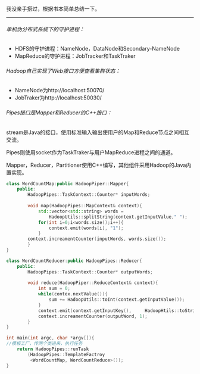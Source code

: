 我没亲手搭过，根据书本简单总结一下。



***

###### 单机伪分布式系统下的守护进程：

- HDFS的守护进程：NameNode，DataNode和Secondary-NameNode
- MapReduce的守护进程：JobTracker和TaskTraker





###### Hadoop自己实现了Web接口方便查看集群状态：

- NameNode为http://localhost:50070/
- JobTraker为http://localhost:50030/





###### Pipes接口是Mapper和Reducer的C++接口：

stream是Java的接口，使用标准输入输出使用户的Map和Reduce节点之间相互交流。

Pipes则使用socket作为TaskTraker与用户MapReduce进程之间的通道。



Mapper，Reducer，Partitioner使用C++编写，其他组件采用Hadoop的Java内置实现。

```C++
class WordCountMap:public HadoopPiper::Mapper{
    public:
    	HadoopPipes::TaskContext::Counter* inputWords;
    
    	void map(HadoopPipes::MapContext& context){
        	std::vector<std::string> words = 
            	HadoopUtils::splitString(context.getInputValue," ");
        	for(int i=0;i<words.size();i++){
            	context.emit(words[i], "1");
        	}
        context.increamentCounter(inputWords, words.size());
    	}
}

class WordCountReducer:public HadoopPipes::Reducer{
    public:
        HadoopPipes::TaskContext::Counter* outputWords;
    	
    	void reduce(HadoopPiper::ReduceContext& context){
        	int sum = 0;
            while(contex.nextValue()){
                sum += HadoopUtils::toInt(context.getInputValue());
            }
            context.emit(context.getInputKey(), 	HadoopHtils::toString(sum));
            context.increamentCounter(outputWord, 1);
    	}
}

int main(int argc, char *argv[]){
//模板工厂，传两个类进来，执行任务
    return HadoopPipes::runTask
        (HadoopPipes::TemplateFactroy
         <WordCountMap, WordCountReduce>());
}
```

